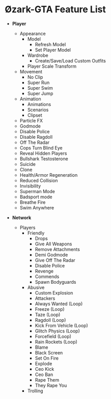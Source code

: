 # Øzark-GTA Feature List

- **Player**
  - Appearance
    - Model
      - Refresh Model
      - Set Player Model
    - Wardrobe
      - Create/Save/Load Custom Outfits
    - Player Scale Transform
  - Movement
    - No Clip
    - Super Run
    - Super Swim
    - Super Jump
  - Animation
    - Animations
    - Scenarios
    - Clipset
  - Particle FX
  - Godmode
  - Disable Police
  - Disable Ragdoll
  - Off The Radar
  - Cops Turn Blind Eye
  - Reveal Hidden Players
  - Bullshark Testosterone
  - Suicide
  - Clone
  - Health/Armor Regeneration
  - Reduced Collision
  - Invisibility
  - Superman Mode
  - Badsport mode
  - Breathe Fire
  - Swim Anywhere

- **Network**
  - Players
    - Friendly
      - Drops
      - Give All Weapons
      - Remove Attachments
      - Demi Godmode
      - Give Off The Radar
      - Disable Police
      - Revenge
      - Commends
      - Spawn Bodyguards
    - Abusive
      - Custom Explosion
      - Attackers
      - Always Wanted (Loop)
      - Freeze (Loop)
      - Taze (Loop)
      - Ragdoll (Loop)
      - Kick From Vehicle (Loop)
      - Glitch Physics (Loop)
      - Forcefield (Loop)
      - Rain Rockets (Loop)
      - Blame
      - Black Screen
      - Set On Fire
      - Explode
      - Ceo Kick
      - Ceo Ban
      - Rape Them
      - They Rape You
    - Trolling